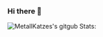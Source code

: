 ### Hi there 👋

![MetallKatzes's gitgub Stats:](https://github-readme-stats.vercel.app/api?username=MetallKatze1493&show_icons=true&theme=dracula)
